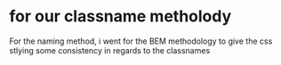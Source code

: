 # for our classname metholody

For the naming method, i went for the BEM methodology to give the css stlying some consistency in regards to the classnames

<!-- <ul>
{['home','contacvts','skills','fraud'].map((item) => (
<li key={`link-${item}`}>
<div />
<a href={`#${item}`}>{item}</a>
</li>
))}
</ul> -->
